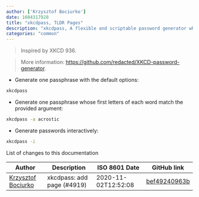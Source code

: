 ```yaml
---
author: ['Krzysztof Bociurko']
date: 1604317928
title: "xkcdpass, TLDR Pages"
description: "xkcdpass, A flexible and scriptable password generator which generates strong passphrases."
categories: "common"
---
```

> Inspired by XKCD 936.

> More information: <https://github.com/redacted/XKCD-password-generator>.

- Generate one passphrase with the default options:

```bash
xkcdpass
```

- Generate one passphrase whose first letters of each word match the provided argument:

```bash
xkcdpass -a acrostic
```

- Generate passwords interactively:

```bash
xkcdpass -i
```
List of changes to this documentation


Author | Description | ISO 8601 Date | GitHub link
------|-----|-----|-----
[Krzysztof Bociurko](mailto:chanibal@users.noreply.github.com) | xkcdpass: add page (#4919) | 2020-11-02T12:52:08 | [bef49240963b](https://github.com/tldr-pages/tldr/commit/bef49240963bbece60212c8b5880e1c5633a6695)

